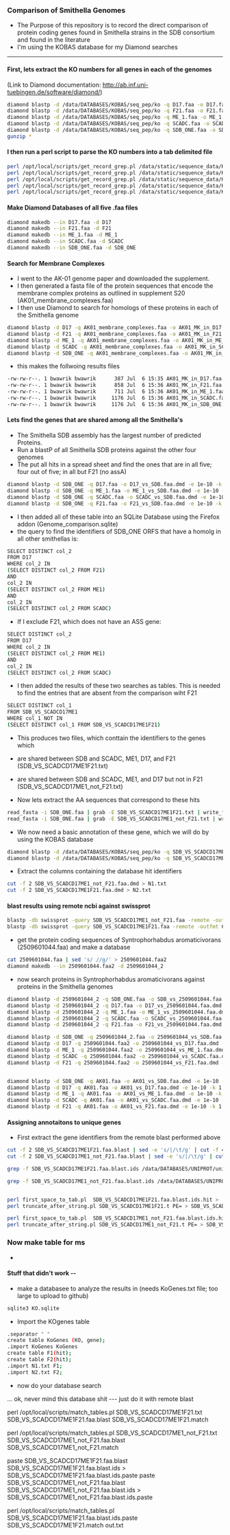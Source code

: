 ### Comparison of Smithella Genomes

- The Purpose of this repository is to record the direct comparison of protein coding genes found in Smithella strains in the SDB consortium and found in the literature
-  I'm using the KOBAS database for my Diamond searches

---

#### First, lets extract the KO numbers for all genes in each of the genomes
(Link to Diamond documentation: http://ab.inf.uni-tuebingen.de/software/diamond/)

```sh
diamond blastp -d /data/DATABASES/KOBAS/seq_pep/ko -q D17.faa -o D17.faa.dmd -e 1e-10 -k 1
diamond blastp -d /data/DATABASES/KOBAS/seq_pep/ko -q F21.faa -o F21.faa.dmd -e 1e-10 -k 1
diamond blastp -d /data/DATABASES/KOBAS/seq_pep/ko -q ME_1.faa -o ME_1.faa.dmd -e 1e-10 -k 1
diamond blastp -d /data/DATABASES/KOBAS/seq_pep/ko -q SCADC.faa -o SCADC.faa.dmd -e 1e-10 -k 1
diamond blastp -d /data/DATABASES/KOBAS/seq_pep/ko -q SDB_ONE.faa -o SDB_ONE.faa.dmd -e 1e-10 -k 1
gunzip *
```

#### I then run a perl script to parse the KO numbers into a tab delimited file 

```sh
perl /opt/local/scripts/get_record_grep.pl /data/static/sequence_data/KoGenes D17.faa.dmd D17.faa.dmd.KEGG_grep
perl /opt/local/scripts/get_record_grep.pl /data/static/sequence_data/KoGenes F21.faa.dmd F21.faa.dmd.KEGG_grep
perl /opt/local/scripts/get_record_grep.pl /data/static/sequence_data/KoGenes ME_1.faa.dmd ME_1.faa.dmd.KEGG_grep
perl /opt/local/scripts/get_record_grep.pl /data/static/sequence_data/KoGenes SCADC.faa.dmd SCADC.faa.dmd.KEGG_grep
perl /opt/local/scripts/get_record_grep.pl /data/static/sequence_data/KoGenes SDB_ONE.faa.dmd SDB_ONE.faa.dmd.KEGG_grep
```

#### Make Diamond Databases of all five .faa files

```sh
diamond makedb --in D17.faa -d D17
diamond makedb --in F21.faa -d F21
diamond makedb --in ME_1.faa -d ME_1
diamond makedb --in SCADC.faa -d SCADC
diamond makedb --in SDB_ONE.faa -d SDB_ONE
```

#### Search for Membrane Complexes

- I went to the AK-01 genome paper and downloaded the supplement. 
- I then generated a fasta file of the protein sequences that encode the membrane complex proteins as outlined in supplement S20 (AK01_membrane_complexes.faa)
- I then use Diamond to search for homologs of these proteins in each of the Smithella genome

```sh
diamond blastp -d D17 -q AK01_membrane_complexes.faa -o AK01_MK_in_D17.faa.dmd -e 1e-10 -k 1
diamond blastp -d F21 -q AK01_membrane_complexes.faa -o AK01_MK_in_F21.faa.dmd -e 1e-10 -k 1
diamond blastp -d ME_1 -q AK01_membrane_complexes.faa -o AK01_MK_in_ME_1.faa.dmd -e 1e-10 -k 1
diamond blastp -d SCADC -q AK01_membrane_complexes.faa -o AK01_MK_in_SCADC.faa.dmd -e 1e-10 -k 1
diamond blastp -d SDB_ONE -q AK01_membrane_complexes.faa -o AK01_MK_in_SDB_ONE.faa.dmd -e 1e-10 -k 1
```
- this makes the follwoing results files

```sh
-rw-rw-r--. 1 bwawrik bwawrik      387 Jul  6 15:35 AK01_MK_in_D17.faa.dmd
-rw-rw-r--. 1 bwawrik bwawrik      858 Jul  6 15:36 AK01_MK_in_F21.faa.dmd
-rw-rw-r--. 1 bwawrik bwawrik      711 Jul  6 15:36 AK01_MK_in_ME_1.faa.dmd
-rw-rw-r--. 1 bwawrik bwawrik     1176 Jul  6 15:36 AK01_MK_in_SCADC.faa.dmd
-rw-rw-r--. 1 bwawrik bwawrik     1176 Jul  6 15:36 AK01_MK_in_SDB_ONE.faa.dmd
```

#### Lets find the genes that are shared among all the Smithella's

- The Smithella SDB assembly has the largest number of predicted Proteins.  
- Run a blastP of all Smithella SDB proteins against the other four genomes
- The put all hits in a spread sheet and find the ones that are in all five; four out of five; in all but F21 (no assA)

```sh
diamond blastp -d SDB_ONE -q D17.faa -o D17_vs_SDB.faa.dmd -e 1e-10 -k 1
diamond blastp -d SDB_ONE -q ME_1.faa -o ME_1_vs_SDB.faa.dmd -e 1e-10 -k 1
diamond blastp -d SDB_ONE -q SCADC.faa -o SCADC_vs_SDB.faa.dmd -e 1e-10 -k 1
diamond blastp -d SDB_ONE -q F21.faa -o F21_vs_SDB.faa.dmd -e 1e-10 -k 1
```
- I then added all of these table into an SQLite Database using the Firefox addon (Genome_comparison.sqlite)
- the query to find the identifiers of SDB_ONE ORFS that have a homolg in all other smithellas is:

```sh
SELECT DISTINCT col_2
FROM D17
WHERE col_2 IN 
(SELECT DISTINCT col_2 FROM F21)
AND
col_2 IN 
(SELECT DISTINCT col_2 FROM ME1)
AND
col_2 IN 
(SELECT DISTINCT col_2 FROM SCADC)
```

- If I exclude F21, which does not have an ASS gene:
 
```sh
SELECT DISTINCT col_2
FROM D17
WHERE col_2 IN 
(SELECT DISTINCT col_2 FROM ME1)
AND
col_2 IN 
(SELECT DISTINCT col_2 FROM SCADC)
```

- I then added the results of these two searches as tables. This is needed to find the entries that are absent from the comparison wiht F21

```sh
SELECT DISTINCT col_1
FROM SDB_VS_SCADCD17ME1
WHERE col_1 NOT IN 
(SELECT DISTINCT col_1 FROM SDB_VS_SCADCD17ME1F21)
```
- This produces two files, which conttain the identifiers to the genes which
- are shared between SDB and SCADC, ME1, D17, and F21 (SDB_VS_SCADCD17ME1F21.txt)
- are shared between SDB and SCADC, ME1, and D17 but not in F21 (SDB_VS_SCADCD17ME1_not_F21.txt)


- Now lets extract the AA sequences that correspond to these hits

```sh
read_fasta -i SDB_ONE.faa | grab -E SDB_VS_SCADCD17ME1F21.txt | write_fasta -o SDB_VS_SCADCD17ME1F21.faa
read_fasta -i SDB_ONE.faa | grab -E SDB_VS_SCADCD17ME1_not_F21.txt | write_fasta -o SDB_VS_SCADCD17ME1_not_F21.faa
```

- We now need a basic annotation of these gene, which we will do by using the KOBAS database

```sh
diamond blastp -d /data/DATABASES/KOBAS/seq_pep/ko -q SDB_VS_SCADCD17ME1F21.faa -o SDB_VS_SCADCD17ME1F21.faa.dmd -e 1e-10 -k 1
diamond blastp -d /data/DATABASES/KOBAS/seq_pep/ko -q SDB_VS_SCADCD17ME1_not_F21.faa -o SDB_VS_SCADCD17ME1_not_F21.faa.dmd -e 1e-10 -k 1
```

- Extract the columns containing the database hit identifiers
```sh
cut -f 2 SDB_VS_SCADCD17ME1_not_F21.faa.dmd > N1.txt
cut -f 2 SDB_VS_SCADCD17ME1F21.faa.dmd > N2.txt
```


#### blast results using remote ncbi against swissprot
 

```sh
blastp -db swissprot -query SDB_VS_SCADCD17ME1_not_F21.faa -remote -outfmt 6 -num_alignments 1 -evalue 1e-10 > SDB_VS_SCADCD17ME1_not_F21.faa.blast
blastp -db swissprot -query SDB_VS_SCADCD17ME1F21.faa -remote -outfmt 6 -num_alignments 1 -evalue 1e-10 > SDB_VS_SCADCD17ME1F21.faa.blast
```


- get the protein coding sequences of Syntrophorhabdus aromaticivorans (2509601044.faa) and make a database

```sh
cat 2509601044.faa | sed 's/ //g/' > 2509601044.faa2
diamond makedb --in 2509601044.faa2 -d 2509601044_2
```
- now search proteins in Syntrophorhabdus aromaticivorans against proteins in the Smithella genomes

```sh
diamond blastp -d 2509601044_2 -q SDB_ONE.faa -o SDB_vs_2509601044.faa.dmd -e 1e-10 -k 1
diamond blastp -d 2509601044_2 -q D17.faa -o D17_vs_2509601044.faa.dmd -e 1e-10 -k 1
diamond blastp -d 2509601044_2 -q ME_1.faa -o ME_1_vs_2509601044.faa.dmd -e 1e-10 -k 1
diamond blastp -d 2509601044_2 -q SCADC.faa -o SCADC_vs_2509601044.faa.dmd -e 1e-10 -k 1
diamond blastp -d 2509601044_2 -q F21.faa -o F21_vs_2509601044.faa.dmd -e 1e-10 -k 1

diamond blastp -d SDB_ONE -q 2509601044_2.faa -o 2509601044_vs_SDB.faa.dmd -e 1e-10 -k 1
diamond blastp -d D17 -q 2509601044.faa2 -o 2509601044_vs_D17.faa.dmd -e 1e-10 -k 1
diamond blastp -d ME_1 -q 2509601044.faa2 -o 2509601044_vs_ME_1.faa.dmd -e 1e-10 -k 1
diamond blastp -d SCADC -q 2509601044.faa2 -o 2509601044_vs_SCADC.faa.dmd -e 1e-10 -k 1
diamond blastp -d F21 -q 2509601044.faa2 -o 2509601044_vs_F21.faa.dmd -e 1e-10 -k 1


diamond blastp -d SDB_ONE -q AK01.faa -o AK01_vs_SDB.faa.dmd -e 1e-10 -k 1
diamond blastp -d D17 -q AK01.faa -o AK01_vs_D17.faa.dmd -e 1e-10 -k 1
diamond blastp -d ME_1 -q AK01.faa -o AK01_vs_ME_1.faa.dmd -e 1e-10 -k 1
diamond blastp -d SCADC -q AK01.faa -o AK01_vs_SCADC.faa.dmd -e 1e-10 -k 1
diamond blastp -d F21 -q AK01.faa -o AK01_vs_F21.faa.dmd -e 1e-10 -k 1

```

#### Assigning annotaitons to unique genes

- First extract the gene identifiers from the remote blast performed above

```sh
cut -f 2 SDB_VS_SCADCD17ME1F21.faa.blast | sed -e 's/|/\t/g' | cut -f 4 | sed -e 's/\./\t/g' |cut -f 1 > SDB_VS_SCADCD17ME1F21.faa.blast.ids
cut -f 2 SDB_VS_SCADCD17ME1_not_F21.faa.blast | sed -e 's/|/\t/g' | cut -f 4 | sed -e 's/\./\t/g' |cut -f 1 > SDB_VS_SCADCD17ME1_not_F21.faa.blast.ids

grep -f SDB_VS_SCADCD17ME1F21.faa.blast.ids /data/DATABASES/UNIPROT/uniprot_sprot.fasta > SDB_VS_SCADCD17ME1F21.faa.blast.ids.hit

grep -f SDB_VS_SCADCD17ME1_not_F21.faa.blast.ids /data/DATABASES/UNIPROT/uniprot_sprot.fasta > SDB_VS_SCADCD17ME1_not_F21.faa.blast.ids.hit


perl first_space_to_tab.pl  SDB_VS_SCADCD17ME1F21.faa.blast.ids.hit >  SDB_VS_SCADCD17ME1F21.t
perl truncate_after_string.pl SDB_VS_SCADCD17ME1F21.t PE= > SDB_VS_SCADCD17ME1F21.t.final

perl first_space_to_tab.pl  SDB_VS_SCADCD17ME1_not_F21.faa.blast.ids.hit >  SDB_VS_SCADCD17ME1_not_F21.t
perl truncate_after_string.pl SDB_VS_SCADCD17ME1_not_F21.t PE= > SDB_VS_SCADCD17ME1_not_F21.t.final
```
### Now make table for ms







-




#### Stuff that didn't work --

- make a databasee to analyze the results in (needs KoGenes.txt file; too large to upload to github)

```sh
sqlite3 KO.sqlite
```

- Import the KOgenes table

```sh
.separator " "
create table KoGenes (KO, gene);
.import KoGenes KoGenes
create table F1(hit);
create table F2(hit);
.import N1.txt F1;
.import N2.txt F2;
```
- now do your database search

... ok, never mind this database shit --- just do it with remote blast


perl /opt/local/scripts/match_tables.pl SDB_VS_SCADCD17ME1F21.txt SDB_VS_SCADCD17ME1F21.faa.blast SDB_VS_SCADCD17ME1F21.match

perl /opt/local/scripts/match_tables.pl SDB_VS_SCADCD17ME1_not_F21.txt SDB_VS_SCADCD17ME1_not_F21.faa.blast SDB_VS_SCADCD17ME1_not_F21.match

paste SDB_VS_SCADCD17ME1F21.faa.blast SDB_VS_SCADCD17ME1F21.faa.blast.ids >  SDB_VS_SCADCD17ME1F21.faa.blast.ids.paste
paste SDB_VS_SCADCD17ME1_not_F21.faa.blast SDB_VS_SCADCD17ME1_not_F21.faa.blast.ids >  SDB_VS_SCADCD17ME1_not_F21.faa.blast.ids.paste

perl /opt/local/scripts/match_tables.pl SDB_VS_SCADCD17ME1F21.faa.blast.ids.paste SDB_VS_SCADCD17ME1F21.match out.txt







